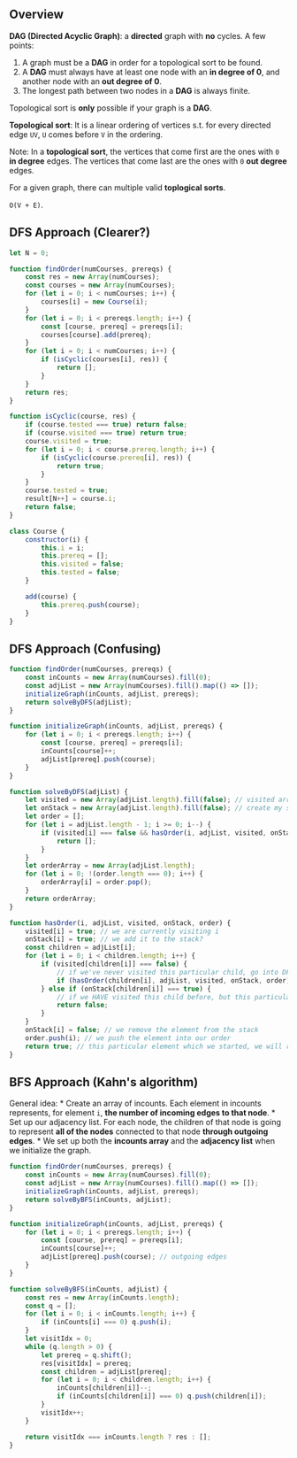 ## Overview

**DAG (Directed Acyclic Graph)**: a **directed** graph with **no** cycles. A few points: 

1. A graph must be a **DAG** in order for a topological sort to be found. 
2. A **DAG** must always have at least one node with an **in degree of 0**, and another node with an **out degree of 0**. 
3. The longest path between two nodes in a **DAG** is always finite. 

Topological sort is **only** possible if your graph is a **DAG**. 

**Topological sort**: It is a linear ordering of vertices s.t. for every directed edge `UV`, `U` comes before `V` in the ordering. 

Note: In a **topological sort**, the vertices that come first are the ones with `0` **in degree** edges. The vertices that come last are the ones with `0` **out degree** edges. 

For a given graph, there can multiple valid **toplogical sorts**. 

`O(V + E)`. 

## DFS Approach (Clearer?)
```js
let N = 0; 

function findOrder(numCourses, prereqs) {
    const res = new Array(numCourses); 
    const courses = new Array(numCourses); 
    for (let i = 0; i < numCourses; i++) {
        courses[i] = new Course(i); 
    }
    for (let i = 0; i < prereqs.length; i++) {
        const [course, prereq] = prereqs[i]; 
        courses[course].add(prereq); 
    }
    for (let i = 0; i < numCourses; i++) {
        if (isCyclic(courses[i], res)) {
            return []; 
        }
    }
    return res; 
}

function isCyclic(course, res) {
    if (course.tested === true) return false; 
    if (course.visited === true) return true; 
    course.visited = true; 
    for (let i = 0; i < course.prereq.length; i++) {
        if (isCyclic(course.prereq[i], res)) {
            return true; 
        }
    }
    course.tested = true; 
    result[N++] = course.i; 
    return false; 
}

class Course {
    constructor(i) {
        this.i = i; 
        this.prereq = []; 
        this.visited = false; 
        this.tested = false; 
    }

    add(course) {
        this.prereq.push(course); 
    }
}


```

## DFS Approach (Confusing)

```js
function findOrder(numCourses, prereqs) {
    const inCounts = new Array(numCourses).fill(0); 
    const adjList = new Array(numCourses).fill().map(() => []); 
    initializeGraph(inCounts, adjList, prereqs); 
    return solveByDFS(adjList); 
}

function initializeGraph(inCounts, adjList, prereqs) {
    for (let i = 0; i < prereqs.length; i++) {
        const [course, prereq] = prereqs[i]; 
        inCounts[course]++; 
        adjList[prereq].push(course); 
    }
}

function solveByDFS(adjList) {
    let visited = new Array(adjList.length).fill(false); // visited array 
    let onStack = new Array(adjList.length).fill(false); // create my stack 
    let order = []; 
    for (let i = adjList.length - 1; i >= 0; i--) {
        if (visited[i] === false && hasOrder(i, adjList, visited, onStack, order) === false) {
            return []; 
        }
    }
    let orderArray = new Array(adjList.length); 
    for (let i = 0; !(order.length === 0); i++) {
        orderArray[i] = order.pop(); 
    } 
    return orderArray; 
}

function hasOrder(i, adjList, visited, onStack, order) {
    visited[i] = true; // we are currently visiting i 
    onStack[i] = true; // we add it to the stack? 
    const children = adjList[i]; 
    for (let i = 0; i < children.length; i++) {
        if (visited[children[i]] === false) {
            // if we've never visited this particular child, go into DFS, and if any child in our DFS retursn false, we return false 
            if (hasOrder(children[i], adjList, visited, onStack, order) === false) return false; 
        } else if (onStack[children[i]] === true) {
            // if we HAVE visited this child before, but this particular child is still on the stack (it should no longer be on the stack if we've visited/processed the child before)
            return false; 
        }
    }
    onStack[i] = false; // we remove the element from the stack 
    order.push(i); // we push the element into our order
    return true; // this particular element which we started, we will return true 
}
```

## BFS Approach (Kahn's algorithm)

General idea: 
    * Create an array of incounts. Each element in incounts represents, for element `i`, **the number of incoming edges to that node**. 
    * Set up our adjacency list. For each node, the children of that node is going to represent **all of the nodes** connected to that node **through outgoing edges**. 
    * We set up both the **incounts array** and the **adjacency list** when we initialize the graph. 
```js
function findOrder(numCourses, prereqs) {
    const inCounts = new Array(numCourses).fill(0); 
    const adjList = new Array(numCourses).fill().map(() => []); 
    initializeGraph(inCounts, adjList, prereqs); 
    return solveByBFS(inCounts, adjList); 
}

function initializeGraph(inCounts, adjList, prereqs) {
    for (let i = 0; i < prereqs.length; i++) {
        const [course, prereq] = prereqs[i]; 
        inCounts[course]++; 
        adjList[prereq].push(course); // outgoing edges 
    }
}

function solveByBFS(inCounts, adjList) {
    const res = new Array(inCounts.length); 
    const q = []; 
    for (let i = 0; i < inCounts.length; i++) {
        if (inCounts[i] === 0) q.push(i); 
    } 
    let visitIdx = 0; 
    while (q.length > 0) {
        let prereq = q.shift(); 
        res[visitIdx] = prereq;  
        const children = adjList[prereq]; 
        for (let i = 0; i < children.length; i++) {
            inCounts[children[i]]--; 
            if (inCounts[children[i]] === 0) q.push(children[i]); 
        }
        visitIdx++; 
    }

    return visitIdx === inCounts.length ? res : []; 
}
```